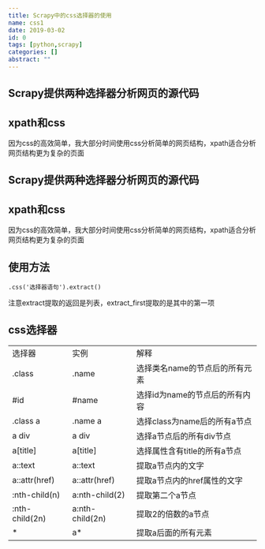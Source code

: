 ```yaml
---
title: Scrapy中的css选择器的使用
name: css1
date: 2019-03-02
id: 0
tags: [python,scrapy]
categories: []
abstract: ""
---
```



## Scrapy提供两种选择器分析网页的源代码

## xpath和css

因为css的高效简单，我大部分时间使用css分析简单的网页结构，xpath适合分析网页结构更为复杂的页面

<!--more-->


## Scrapy提供两种选择器分析网页的源代码

## xpath和css

因为css的高效简单，我大部分时间使用css分析简单的网页结构，xpath适合分析网页结构更为复杂的页面
<!--more-->

## 使用方法

`.css('选择器语句').extract()`

注意extract提取的返回是列表，extract_first提取的是其中的第一项

## css选择器

|                |                 |                                |
| -------------- | --------------- | ------------------------------ |
| 选择器         | 实例            | 解释                           |
| .class         | .name           | 选择类名name的节点后的所有元素 |
| #id            | #name           | 选择id为name的节点后的所有内容 |
| .class a       | .name a         | 选择class为name后的所有a节点   |
| a div          | a div           | 选择a节点后的所有div节点       |
| a[title]       | a[title]        | 选择属性含有title的所有a节点   |
| a::text        | a::text         | 提取a节点内的文字              |
| a::attr(href)  | a::attr(href)   | 提取a节点内的href属性的文字    |
| :nth-child(n)  | a:nth-child(2)  | 提取第二个a节点                |
| :nth-child(2n) | a:nth-child(2n) | 提取2的倍数的a节点             |
| *              | a*              | 提取a后面的所有元素            |

